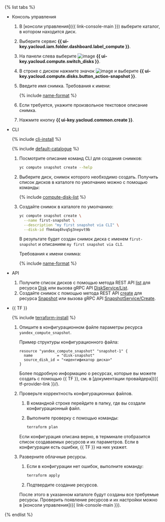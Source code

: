 {% list tabs %}

- Консоль управления

  1. В [консоли управления]({{ link-console-main }}) выберите каталог, в котором находится диск.
  1. Выберите сервис **{{ ui-key.yacloud.iam.folder.dashboard.label_compute }}**.
  1. На панели слева выберите ![image](../../_assets/compute/disks-pic.svg) **{{ ui-key.yacloud.compute.switch_disks }}**.
  1. В строке с диском нажмите значок ![image](../../_assets/horizontal-ellipsis.svg) и выберите **{{ ui-key.yacloud.compute.disks.button_action-snapshot }}**.
  1. Введите имя снимка. Требования к имени:

      {% include [name-format](../name-format.md) %}

  1. Если требуется, укажите произвольное текстовое описание снимка.
  1. Нажмите кнопку **{{ ui-key.yacloud.common.create }}**.

- CLI

  {% include [cli-install](../cli-install.md) %}

  {% include [default-catalogue](../default-catalogue.md) %}

  1. Посмотрите описание команд CLI для создания снимков:

      ```bash
      yc compute snapshot create --help
      ```

  1. Выберите диск, снимок которого необходимо создать. Получить список дисков в каталоге по умолчанию можно с помощью команды:

      {% include [compute-disk-list](../compute/disk-list.md) %}

  1. Создайте снимок в каталоге по умолчанию:

      ```bash
      yc compute snapshot create \
        --name first-snapshot \
        --description "my first snapshot via CLI" \
        --disk-id fhm4aq4hvq5g3nepvt9b
      ```

      В результате будет создан снимок диска с именем `first-snapshot` и описанием `my first snapshot via CLI`.

      Требования к имени снимка:

      {% include [name-format](../name-format.md) %}

- API

  1. Получите список дисков с помощью метода REST API [list](../../compute/api-ref/Disk/list.md) для ресурса [Disk](../../compute/api-ref/Disk/index.md) или вызова gRPC API [DiskService/List](../../compute/api-ref/grpc/disk_service.md#List).
  1. Создайте снимок с помощью метода REST API [create](../../compute/api-ref/Snapshot/create.md) для ресурса [Snapshot](../../compute/api-ref/Snapshot/index.md) или вызова gRPC API [SnapshotService/Create](../../compute/api-ref/grpc/snapshot_service.md#Create).

- {{ TF }}

  {% include [terraform-install](../terraform-install.md) %}

  1. Опишите в конфигурационном файле параметры ресурса `yandex_compute_snapshot`.

     Пример структуры конфигурационного файла:
     
     ```hcl
     resource "yandex_compute_snapshot" "snapshot-1" {
       name           = "disk-snapshot"
       source_disk_id = "<идентификатор диска>"
     }
     ```

     Более подробную информацию о ресурсах, которые вы можете создать с помощью {{ TF }}, см. в [документации провайдера]({{ tf-provider-link }}/).

  1. Проверьте корректность конфигурационных файлов.

     1. В командной строке перейдите в папку, где вы создали конфигурационный файл.
     1. Выполните проверку с помощью команды:

        ```bash
        terraform plan
        ```

     Если конфигурация описана верно, в терминале отобразится список создаваемых ресурсов и их параметров. Если в конфигурации есть ошибки, {{ TF }} на них укажет. 

  1. Разверните облачные ресурсы.

     1. Если в конфигурации нет ошибок, выполните команду:

        ```bash
        terraform apply
        ```

     1. Подтвердите создание ресурсов.

     После этого в указанном каталоге будут созданы все требуемые ресурсы. Проверить появление ресурсов и их настройки можно в [консоли управления]({{ link-console-main }}).

{% endlist %}
